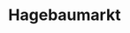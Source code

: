 ---
title: "Hagebaumarkt"
url: /bad-belzig/hagebaumarkt-bruecker-landstrasse/
shop: Garten-Center
---